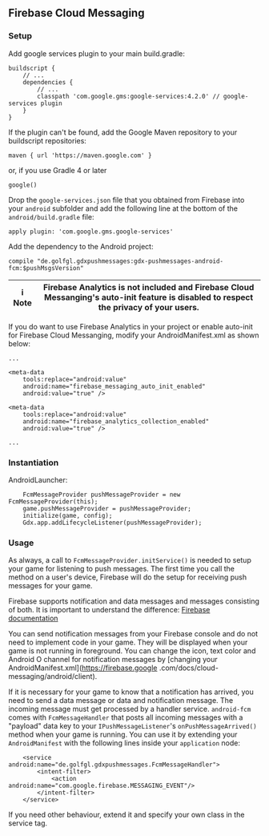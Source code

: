 ## Firebase Cloud Messaging

### Setup

Add google services plugin to your main build.gradle:

    buildscript {
        // ...
        dependencies {
            // ...
            classpath 'com.google.gms:google-services:4.2.0' // google-services plugin
        }
    }

If the plugin can't be found, add the Google Maven repository to your buildscript repositories:

    maven { url 'https://maven.google.com' }
    
or, if you use Gradle 4 or later

    google()
    
Drop the `google-services.json` file that you obtained from Firebase into your `android` subfolder and add the 
following line at the bottom of the `android/build.gradle` file:

    apply plugin: 'com.google.gms.google-services'


Add the dependency to the Android project:

    compile "de.golfgl.gdxpushmessages:gdx-pushmessages-android-fcm:$pushMsgsVersion"
    


| :information_source: Note | Firebase Analytics is not included and Firebase Cloud Messanging's auto-init feature is disabled to respect the privacy of your users. |
| --- | --- |

If you do want to use Firebase Analytics in your project or enable auto-init for Firebase Cloud Messanging, modify your AndroidManifest.xml as shown below:

```
...

<meta-data
	tools:replace="android:value"
	android:name="firebase_messaging_auto_init_enabled"
	android:value="true" />
	
<meta-data
	tools:replace="android:value"
	android:name="firebase_analytics_collection_enabled"
	android:value="true" />

...
```


    
### Instantiation

AndroidLauncher:

		FcmMessageProvider pushMessageProvider = new FcmMessageProvider(this);
		game.pushMessageProvider = pushMessageProvider;
		initialize(game, config);
		Gdx.app.addLifecycleListener(pushMessageProvider);
		
### Usage

As always, a call to `FcmMessageProvider.initService()` is needed to setup your game for listening to push messages.
The first time you call the method on a user's device, Firebase will do the setup for receiving push messages for your 
game. 

Firebase supports notification and data messages and messages consisting of both. It is important to understand the 
difference: [Firebase documentation](https://firebase.google.com/docs/cloud-messaging/android/receive)

You can send notification messages from your Firebase console and do not need to implement code in your game. They 
will be displayed when your game is not running in foreground. You can change the icon, text color and Android O channel 
for notification messages by [changing your AndroidManifest.xml](https://firebase.google
.com/docs/cloud-messaging/android/client).

If it is necessary for your game to know that a notification has arrived, you need to send a data message or data and 
notification message. The incoming message must get processed by a handler service. `android-fcm` comes with `FcmMessageHandler` 
that posts all incoming messages with a "payload" data key to your `IPushMessageListener`'s `onPushMessageArrived()` 
method when your game is running. You can use it by extending your `AndroidManifest` with the following lines inside 
your `application` node:

		<service android:name="de.golfgl.gdxpushmessages.FcmMessageHandler">
			<intent-filter>
				<action android:name="com.google.firebase.MESSAGING_EVENT"/>
			</intent-filter>
		</service>

If you need other behaviour, extend it and specify your own class in the service tag. 
